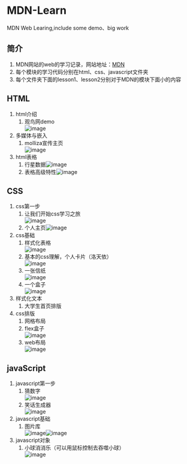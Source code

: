 # MDN-Learn
MDN Web Learing,include some demo、big work
## 简介
1. MDN网站的web的学习记录，网站地址：[MDN](https://developer.mozilla.org/zh-CN/docs/Learn/Getting_started_with_the_web "MDN")
2. 每个模块的学习代码分别在html、css、javascript文件夹
3. 每个文件夹下面的lesson1、lesson2分别对于MDN的模块下面小的内容
## HTML
1. html介绍   
    1. 观鸟网demo<br>![image](./html/lesson1/assets/pic1.png) 
2. 多媒体与嵌入 
    1. molliza宣传主页<br>![image](./html/lesson2/Mozilla/pic1.png)
3. html表格
    1. 行星数据![image](./html/lesson3/plantData/pic1.png)
    2. 表格高级特性![image](./html/lesson3/table3/pic1.png)
## CSS
1. css第一步
    1. 让我们开始css学习之旅<br>![image](./CSS/lesson1/let-our-start-css-learn/pic1.png)
    3. 个人主页![image](./CSS/lesson1/person-homepage/pic1.png)
2. css基础
    1. 样式化表格<br>![image](./CSS/lesson2/table/pic1.png)
    2. 基本的css理解，个人卡片（洛天依）<br>![image](./CSS/lesson2/card/pic1.png)
    3. 一张信纸<br>![image](./CSS/lesson2/letter/pic1.png)
    5. 一个盒子<br>![image](./CSS/lesson2/box/pic1.png)
3. 样式化文本
    1. 大学生首页排版
4. css排版
    1. 网格布局
    2. flex盒子<br>![image](./CSS/lesson4/flexbox/pic1.png)
    3. web布局<br>![image](./CSS/lesson4/bigWork/pic1.png)
## javaScript
1. javascript第一步
    1. 猜数字<br>![image](./JavaScript/lesson1/guessNumber/pic1.png)
    2. 笑话生成器<br>![image](./JavaScript/lesson1/joke/pic1.png)
2. javascript基础
    1. 图片库<br>![image](./JavaScript/lesson2/picture/pic1.png)![image](./JavaScript/lesson2/picture/pic2.png)
3. javascript对象
    1. 小球消消乐（可以用鼠标控制去吞噬小球）<br>![image](./JavaScript/lesson3/bouncing-balls/pic1.png)

